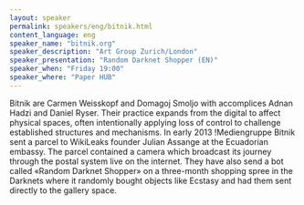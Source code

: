 ```yaml
---
layout: speaker
permalink: speakers/eng/bitnik.html
content_language: eng
speaker_name: "bitnik.org"
speaker_description: "Art Group Zurich/London"
speaker_presentation: "Random Darknet Shopper (EN)"
speaker_when: "Friday 19:00"
speaker_where: "Paper HUB"
---
```


Bitnik are Carmen Weisskopf and Domagoj Smoljo with accomplices Adnan Hadzi and Daniel Ryser. Their practice expands from the digital to affect physical spaces, often intentionally applying loss of control to challenge established structures and mechanisms. In early 2013 !Mediengruppe Bitnik sent a parcel to WikiLeaks founder Julian Assange at the Ecuadorian embassy. The parcel contained a camera which broadcast its journey through the postal system live on the internet. They have also send a bot called «Random Darknet Shopper» on a three-month shopping spree in the Darknets where it randomly bought objects like Ecstasy and had them sent directly to the gallery space.
